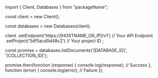 import { Client, Databases } from "packageName";

const client = new Client();

const databases = new Databases(client);

client
    .setEndpoint('https://[HOSTNAME_OR_IP]/v1') // Your API Endpoint
    .setProject('5df5acd0d48c2') // Your project ID
;

const promise = databases.listDocuments('[DATABASE_ID]', '[COLLECTION_ID]');

promise.then(function (response) {
    console.log(response); // Success
}, function (error) {
    console.log(error); // Failure
});